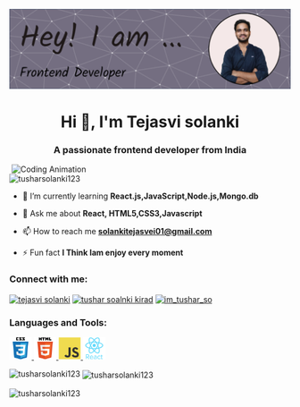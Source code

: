 ![logo](https://github.com/solankitushar123/solankitushar123/blob/main/github-header-image.png)
<h1 align="center">Hi 👋, I'm Tejasvi solanki</h1>
<h3 align="center">A passionate frontend developer from India</h3>
<img align="right" width="500" alt="Coding Animation" src="https://camo.githubusercontent.com/e20822b4282c07ffd010cd05f855a6561d3b62358ca9e607e4901288dd748fcb/68747470733a2f2f63646e2e6472696262626c652e636f6d2f75736572732f323133313939332f73637265656e73686f74732f343934383733362f74686f75676874776f726b732d6769665f6472696262626c652e676966">
<p align="left"> <img src="https://komarev.com/ghpvc/?username=tusharsolanki123&label=Profile%20views&color=0e75b6&style=flat" alt="tusharsolanki123" /> </p>

- 🌱 I’m currently learning **React.js,JavaScript,Node.js,Mongo.db**

- 💬 Ask me about **React, HTML5,CSS3,Javascript**

- 📫 How to reach me **solankitejasvei01@gmail.com**

- ⚡ Fun fact **I Think Iam enjoy every moment**

<h3 align="left">Connect with me:</h3>
<p align="left">
<a href="https://linkedin.com/in/tejasvi solanki" target="blank"><img align="center" src="https://raw.githubusercontent.com/rahuldkjain/github-profile-readme-generator/master/src/images/icons/Social/linked-in-alt.svg" alt="tejasvi solanki" height="30" width="40" /></a>
<a href="https://fb.com/tushar soalnki kirad" target="blank"><img align="center" src="https://raw.githubusercontent.com/rahuldkjain/github-profile-readme-generator/master/src/images/icons/Social/facebook.svg" alt="tushar soalnki kirad" height="30" width="40" /></a>
<a href="https://instagram.com/im_tushar_so" target="blank"><img align="center" src="https://raw.githubusercontent.com/rahuldkjain/github-profile-readme-generator/master/src/images/icons/Social/instagram.svg" alt="im_tushar_so" height="30" width="40" /></a>
</p>

<h3 align="left">Languages and Tools:</h3>
<p align="left"> <a href="https://www.w3schools.com/css/" target="_blank" rel="noreferrer"> <img src="https://raw.githubusercontent.com/devicons/devicon/master/icons/css3/css3-original-wordmark.svg" alt="css3" width="40" height="40"/> </a> <a href="https://www.w3.org/html/" target="_blank" rel="noreferrer"> <img src="https://raw.githubusercontent.com/devicons/devicon/master/icons/html5/html5-original-wordmark.svg" alt="html5" width="40" height="40"/> </a> <a href="https://developer.mozilla.org/en-US/docs/Web/JavaScript" target="_blank" rel="noreferrer"> <img src="https://raw.githubusercontent.com/devicons/devicon/master/icons/javascript/javascript-original.svg" alt="javascript" width="40" height="40"/> </a> <a href="https://reactjs.org/" target="_blank" rel="noreferrer"> <img src="https://raw.githubusercontent.com/devicons/devicon/master/icons/react/react-original-wordmark.svg" alt="react" width="40" height="40"/> </a> </p>

<p><img align="left" src="https://github-readme-stats.vercel.app/api/top-langs?username=tusharsolanki123&show_icons=true&locale=en&layout=compact" alt="tusharsolanki123" /></p>

<p>&nbsp;<img align="center" src="https://github-readme-stats.vercel.app/api?username=tusharsolanki123&show_icons=true&locale=en" alt="tusharsolanki123" /></p>

<p><img align="center" src="https://github-readme-streak-stats.herokuapp.com/?user=tusharsolanki123&" alt="tusharsolanki123" /></p>
